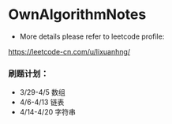 # OwnAlgorithmNotes

+ More details please refer to leetcode profile: 

https://leetcode-cn.com/u/lixuanhng/

### 刷题计划：

+ 3/29-4/5  数组
+ 4/6-4/13  链表
+ 4/14-4/20 字符串


